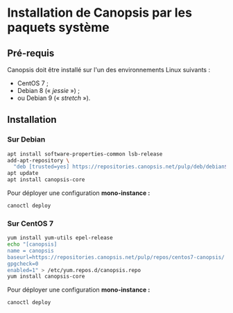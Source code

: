# Installation de Canopsis par les paquets système

## Pré-requis

Canopsis doit être installé sur l'un des environnements Linux suivants :

*  CentOS 7 ;
*  Debian 8 (« *jessie* ») ;
*  ou Debian 9 (« *stretch* »).

## Installation

### Sur Debian

```sh
apt install software-properties-common lsb-release
add-apt-repository \
  "deb [trusted=yes] https://repositories.canopsis.net/pulp/deb/debian$(cat /etc/debian_version | cut -d'.' -f 1)-canopsis/ stable main"
apt update
apt install canopsis-core
```

Pour déployer une configuration **mono-instance :**
```sh
canoctl deploy
```

### Sur CentOS 7

```sh
yum install yum-utils epel-release
echo "[canopsis]
name = canopsis
baseurl=https://repositories.canopsis.net/pulp/repos/centos7-canopsis/
gpgcheck=0
enabled=1" > /etc/yum.repos.d/canopsis.repo
yum install canopsis-core
```

Pour déployer une configuration **mono-instance :**
```sh
canoctl deploy
```
